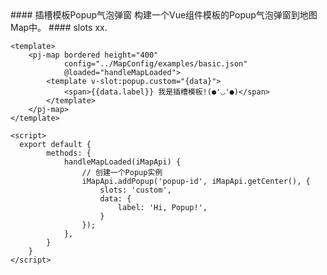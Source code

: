 <cn>
#### 插槽模板Popup气泡弹窗
构建一个Vue组件模板的Popup气泡弹窗到地图Map中。
</cn>

<us>
#### slots
xx.
</us>

```tpl
<template>
	<pj-map bordered height="400" 
			config="../MapConfig/examples/basic.json" 
			@loaded="handleMapLoaded">
		<template v-slot:popup.custom="{data}">
			<span>{{data.label}} 我是插槽模板!(●'◡'●)</span>
		</template>
	</pj-map>
</template>

<script>
  export default {
		methods: {
			handleMapLoaded(iMapApi) {
				// 创建一个Popup实例
				iMapApi.addPopup('popup-id', iMapApi.getCenter(), {
					slots: 'custom',
					data: {
						label: 'Hi, Popup!',
					}
				});
			},
		}
	}
</script>
```